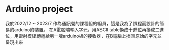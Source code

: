 Arduino project
===
我於2022/12 ~ 2023/7 作為通訊營的課程組的組員，這是我為了課程而設計的簡易的arduino的裝置。
在A電腦端輸入字元，用ASCII table換成十進位再換成二進位，用雷射模組傳遞給另一塊arduino板的接收器，在B電腦上換回原始的字元並呈現出來
